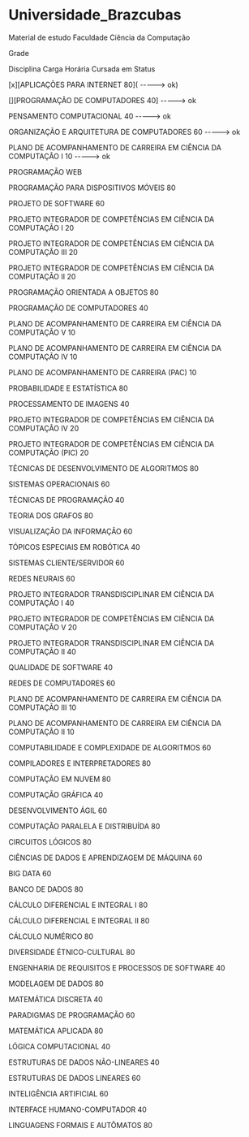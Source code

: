 # Universidade_Brazcubas
 Material de estudo Faculdade Ciência da Computação


Grade

Disciplina	Carga Horária	Cursada em	Status

[x][APLICAÇÕES PARA INTERNET	80]( -----> ok)

[][PROGRAMAÇÃO DE COMPUTADORES	40] -----> ok

PENSAMENTO COMPUTACIONAL	40 -----> ok

ORGANIZAÇÃO E ARQUITETURA DE COMPUTADORES	60 -----> ok

PLANO DE ACOMPANHAMENTO DE CARREIRA EM CIÊNCIA DA COMPUTAÇÃO I	10 -----> ok

PROGRAMAÇÃO WEB

PROGRAMAÇÃO PARA DISPOSITIVOS MÓVEIS	80		

PROJETO DE SOFTWARE	60		

PROJETO INTEGRADOR DE COMPETÊNCIAS EM CIÊNCIA DA COMPUTAÇÃO I	20		

PROJETO INTEGRADOR DE COMPETÊNCIAS EM CIÊNCIA DA COMPUTAÇÃO III	20		

PROJETO INTEGRADOR DE COMPETÊNCIAS EM CIÊNCIA DA COMPUTAÇÃO II	20		

PROGRAMAÇÃO ORIENTADA A OBJETOS	80		

PROGRAMAÇÃO DE COMPUTADORES	40		

PLANO DE ACOMPANHAMENTO DE CARREIRA EM CIÊNCIA DA COMPUTAÇÃO V	10		

PLANO DE ACOMPANHAMENTO DE CARREIRA EM CIÊNCIA DA COMPUTAÇÃO IV	10		

PLANO DE ACOMPANHAMENTO DE CARREIRA (PAC)	10		

PROBABILIDADE E ESTATÍSTICA	80		

PROCESSAMENTO DE IMAGENS	40		

PROJETO INTEGRADOR DE COMPETÊNCIAS EM CIÊNCIA DA COMPUTAÇÃO IV	20		

PROJETO INTEGRADOR DE COMPETÊNCIAS EM CIÊNCIA DA COMPUTAÇÃO (PIC)	20		

TÉCNICAS DE DESENVOLVIMENTO DE ALGORITMOS	80		

SISTEMAS OPERACIONAIS	60		

TÉCNICAS DE PROGRAMAÇÃO	40		

TEORIA DOS GRAFOS	80		

VISUALIZAÇÃO DA INFORMAÇÃO	60		

TÓPICOS ESPECIAIS EM ROBÓTICA	40		

SISTEMAS CLIENTE/SERVIDOR	60		

REDES NEURAIS	60		

PROJETO INTEGRADOR TRANSDISCIPLINAR EM CIÊNCIA DA COMPUTAÇÃO I	40		

PROJETO INTEGRADOR DE COMPETÊNCIAS EM CIÊNCIA DA COMPUTAÇÃO V	20		

PROJETO INTEGRADOR TRANSDISCIPLINAR EM CIÊNCIA DA COMPUTAÇÃO II	40		

QUALIDADE DE SOFTWARE	40		

REDES DE COMPUTADORES	60		

PLANO DE ACOMPANHAMENTO DE CARREIRA EM CIÊNCIA DA COMPUTAÇÃO III	10		

PLANO DE ACOMPANHAMENTO DE CARREIRA EM CIÊNCIA DA COMPUTAÇÃO II	10		

COMPUTABILIDADE E COMPLEXIDADE DE ALGORITMOS	60		

COMPILADORES E INTERPRETADORES	80		

COMPUTAÇÃO EM NUVEM	80		

COMPUTAÇÃO GRÁFICA	40		

DESENVOLVIMENTO ÁGIL	60		

COMPUTAÇÃO PARALELA E DISTRIBUÍDA	80		

CIRCUITOS LÓGICOS	80		

CIÊNCIAS DE DADOS E APRENDIZAGEM DE MÁQUINA	60		

BIG DATA	60		

BANCO DE DADOS	80		

CÁLCULO DIFERENCIAL E INTEGRAL I	80		

CÁLCULO DIFERENCIAL E INTEGRAL II	80		

CÁLCULO NUMÉRICO	80		

DIVERSIDADE ÉTNICO-CULTURAL	80		

ENGENHARIA DE REQUISITOS E PROCESSOS DE SOFTWARE	40		

MODELAGEM DE DADOS	80		

MATEMÁTICA DISCRETA	40				

PARADIGMAS DE PROGRAMAÇÃO	60		

MATEMÁTICA APLICADA	80		

LÓGICA COMPUTACIONAL	40		

ESTRUTURAS DE DADOS NÃO-LINEARES	40		

ESTRUTURAS DE DADOS LINEARES	60		

INTELIGÊNCIA ARTIFICIAL	60		

INTERFACE HUMANO-COMPUTADOR	40		

LINGUAGENS FORMAIS E AUTÔMATOS	80		




